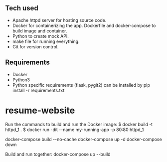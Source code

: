 ## Tech used
- Apache httpd server for hosting source code.
- Docker for containerizing the app. Dockerfile and docker-compose to build image and container.
- Python to create mock API.
- make file for running everything.
- Git for version control.

## Requirements
- Docker
- Python3
- Python specific requirements (flask, pygit2) can be installed by
pip install -r requirements.txt


# resume-website
Run the commands to build and run the Docker image:
$ docker build -t httpd_1 .
$ docker run -dit --name my-running-app -p 80:80 httpd_1
<!-- docker run -it --rm --cpus 4 --memory 3G -v  -->


docker-compose build --no-cache
docker-compose up -d 
docker-compose down


Build and run together:
docker-compose up --build